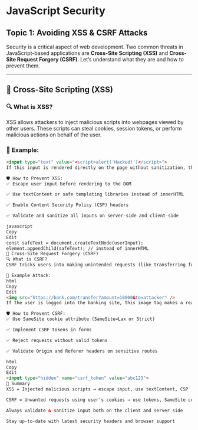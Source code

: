 # JavaScript Security  
## Topic 1: Avoiding XSS & CSRF Attacks

Security is a critical aspect of web development. Two common threats in JavaScript-based applications are **Cross-Site Scripting (XSS)** and **Cross-Site Request Forgery (CSRF)**. Let’s understand what they are and how to prevent them.

---

## 🦠 Cross-Site Scripting (XSS)

### 🔍 What is XSS?

XSS allows attackers to inject malicious scripts into webpages viewed by other users. These scripts can steal cookies, session tokens, or perform malicious actions on behalf of the user.

### 🧪 Example:

```html
<input type="text" value="<script>alert('Hacked!')</script>">
If this input is rendered directly on the page without sanitization, the script executes.

🛡️ How to Prevent XSS:
✅ Escape user input before rendering to the DOM

✅ Use textContent or safe templating libraries instead of innerHTML

✅ Enable Content Security Policy (CSP) headers

✅ Validate and sanitize all inputs on server-side and client-side

javascript
Copy
Edit
const safeText = document.createTextNode(userInput);
element.appendChild(safeText); // instead of innerHTML
🧬 Cross-Site Request Forgery (CSRF)
🔍 What is CSRF?
CSRF tricks users into making unintended requests (like transferring funds) to a web app they’re authenticated on. It exploits the browser's automatic cookie sending.

🧪 Example Attack:
html
Copy
Edit
<img src="https://bank.com/transfer?amount=10000&to=attacker" />
If the user is logged into the banking site, this image tag makes a real request with their cookies.

🛡️ How to Prevent CSRF:
✅ Use SameSite cookie attribute (SameSite=Lax or Strict)

✅ Implement CSRF tokens in forms

✅ Reject requests without valid tokens

✅ Validate Origin and Referer headers on sensitive routes

html
Copy
Edit
<input type="hidden" name="csrf_token" value="abc123">
🔐 Summary
XSS = Injected malicious scripts → escape input, use textContent, CSP

CSRF = Unwanted requests using user’s cookies → use tokens, SameSite cookies

Always validate & sanitize input both on the client and server side

Stay up-to-date with latest security headers and browser support